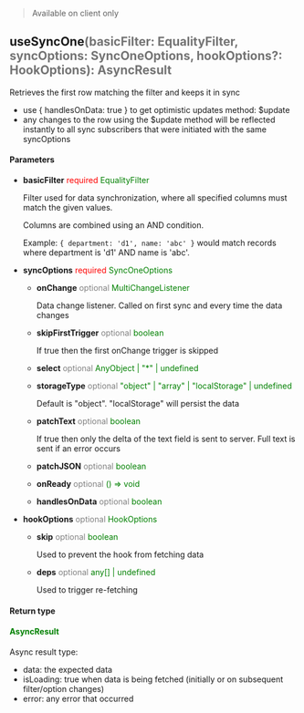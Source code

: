 > Available on client only

## useSyncOne<span style="opacity: 0.6;">(basicFilter: EqualityFilter, syncOptions: SyncOneOptions, hookOptions?: HookOptions): AsyncResult</span>
Retrieves the first row matching the filter and keeps it in sync
- use { handlesOnData: true } to get optimistic updates method: $update
- any changes to the row using the $update method will be reflected instantly
   to all sync subscribers that were initiated with the same syncOptions
#### Parameters

  - **basicFilter** <span style="color: red">required</span> <span style="color: green;">EqualityFilter</span>

    Filter used for data synchronization, where all specified columns must match the given values.
    
    Columns are combined using an AND condition.
    
    Example: `{ department: 'd1', name: 'abc' }` would match records where department is 'd1' AND name is 'abc'.
  - **syncOptions** <span style="color: red">required</span> <span style="color: green;">SyncOneOptions</span>
    - **onChange** <span style="color: grey">optional</span> <span style="color: green;">MultiChangeListener</span>

      Data change listener.
      Called on first sync and every time the data changes
    - **skipFirstTrigger** <span style="color: grey">optional</span> <span style="color: green;">boolean</span>

      If true then the first onChange trigger is skipped
    - **select** <span style="color: grey">optional</span> <span style="color: green;">AnyObject | "*" | undefined</span>
    - **storageType** <span style="color: grey">optional</span> <span style="color: green;">"object" | "array" | "localStorage" | undefined</span>

      Default is "object".
      "localStorage" will persist the data
    - **patchText** <span style="color: grey">optional</span> <span style="color: green;">boolean</span>

      If true then only the delta of the text field is sent to server.
      Full text is sent if an error occurs
    - **patchJSON** <span style="color: grey">optional</span> <span style="color: green;">boolean</span>
    - **onReady** <span style="color: grey">optional</span> <span style="color: green;">() =&gt; void</span>
    - **handlesOnData** <span style="color: grey">optional</span> <span style="color: green;">boolean</span>
  - **hookOptions** <span style="color: grey">optional</span> <span style="color: green;">HookOptions</span>
    - **skip** <span style="color: grey">optional</span> <span style="color: green;">boolean</span>

      Used to prevent the hook from fetching data
    - **deps** <span style="color: grey">optional</span> <span style="color: green;">any[] | undefined</span>

      Used to trigger re-fetching
#### Return type
#### <span style="color: green;">AsyncResult</span>

  Async result type:
  - data: the expected data
  - isLoading: true when data is being fetched (initially or on subsequent filter/option changes)
  - error: any error that occurred